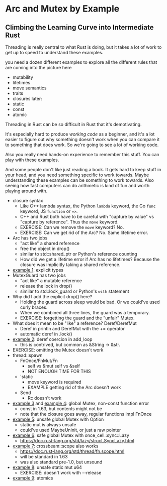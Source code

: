 # Arc and Mutex by Example
## Climbing the Learning Curve into Intermediate Rust

Threading is really central to what Rust is doing, but it takes a lot of
work to get up to speed to understand these examples.

you need a dozen different examples to explore all the different rules
that are coming into the picture here
- mutability
- lifetimes
- move semantics
- traits
- closures
later:
- static
- const
- atomic

Threading in Rust can be so difficult in Rust that it's demotivating.

It's especially hard to produce *working code* as a beginner, and it's a
lot easier to figure out why something doesn't work when you can compare
it to something that does work. So we're going to see a lot of working
code.

Also you really need hands-on experience to remember this stuff. You can
play with these examples.

And some people don't like just reading a book. It gets hard to keep
stuff in your head, and you need something specific to work towards.
Maybe understanding these examples can be something to work towards.
Also seeing how fast computers can do arithmetic is kind of fun and
worth playing around with.

- closure syntax
    - Like C++ lambda syntax, the Python `lambda` keyword, the Go
      `func` keyword, JS `function` or `=>`.
    - C++ and Rust both have to be careful with "capture by value"
      vs "capture by reference". Thus the `move` keyword.
    - EXERCISE: Can we remove the `move` keyword? No.
    - EXERCISE: Can we get rid of the Arc? No. Same lifetime error.
- Arc has two jobs
    - "act like" a shared reference
    - free the object in drop()
    - similar to std::shared\_ptr or Python's reference counting
    - How did we get a lifetime error if Arc has no lifetimes?
      Because the closure was implicitly taking a shared reference.
- [example 1](examples/1.rs): explicit types
- MutexGuard has two jobs
    - "act like" a mutable reference
    - release the lock in drop()
    - similar to std::lock\_guard or Python's `with` statement
- Why did I add the explicit drop() here?
    - Holding the guard across sleep would be bad. Or we could've
      used curly braces.
    - When we combined all three lines, the guard was a temporary.
    - EXERCISE: forgetting the guard and the "unfair" Mutex.
- What does it mean to be "like" a reference? Deref/DerefMut
    - Deref in println and DerefMut with the += operator
    - automatic deref in .lock()
- [example 2](examples/2.rs): deref coercion in add\_loop
    - this is contrived, but common as &String -> &str.
- EXERCISE: omitting the Mutex doesn't work
- thread::spawn
    - FnOnce/FnMut/Fn
        - self vs &mut self vs &self
        - NOT ENOUGH TIME FOR THIS
    - 'static
        - move keyword is required
        - EXAMPLE getting rid of the Arc doesn't work
    - Send
        - Rc doesn't work
- [example 3](examples/3.rs) and [example 4](examples/4.rs): global Mutex, non-const function error
    - const in 1.63, but contents might not be
    - note that the closure goes away, regular functions impl FnOnce
- [example 5](examples/5.rs): unsafe global Mutex with Option
    - static mut is always unsafe
    - could've used MaybeUninit, or just a raw pointer
- [example 6](examples/6.rs): safe global Mutex with once\_cell::sync::Lazy
    - https://doc.rust-lang.org/std/lazy/struct.SyncLazy.html
- [example 7](examples/7.rs): crossbeam::scope also works
    - https://doc.rust-lang.org/std/thread/fn.scope.html
    - will be standard in 1.63
    - was also standard pre-1.0, but unsound
- [example 8](examples/8.rs): unsafe static mut u64
    - EXERCISE: doesn't work with --release
- [example 9](examples/9.rs): atomics
